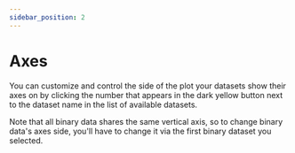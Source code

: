 ```yaml
---
sidebar_position: 2
---
```


# Axes

You can customize and control the side of the plot your datasets show their axes on by clicking the number that appears in the dark yellow button next to the dataset name in the list of available datasets. 

Note that all binary data shares the same vertical axis, so to change binary data's axes side, you'll have to change it via the first binary dataset you selected.


